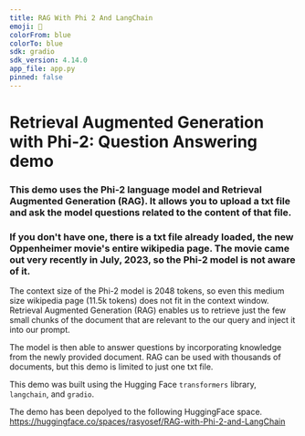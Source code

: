 ```yaml
---
title: RAG With Phi 2 And LangChain
emoji: 👀
colorFrom: blue
colorTo: blue
sdk: gradio
sdk_version: 4.14.0
app_file: app.py
pinned: false
---
```


# Retrieval Augmented Generation with Phi-2: Question Answering demo
  ### This demo uses the Phi-2 language model and Retrieval Augmented Generation (RAG). It allows you to upload a txt file and ask the model questions related to the content of that file.
  ### If you don't have one, there is a txt file already loaded, the new Oppenheimer movie's entire wikipedia page. The movie came out very recently in July, 2023, so the Phi-2 model is not aware of it.
  The context size of the Phi-2 model is 2048 tokens, so even this medium size wikipedia page (11.5k tokens) does not fit in the context window.
  Retrieval Augmented Generation (RAG) enables us to retrieve just the few small chunks of the document that are relevant to the our query and inject it into our prompt.

  The model is then able to answer questions by incorporating knowledge from the newly provided document. RAG can be used with thousands of documents, but this demo is limited to just one txt file.
  
  This demo was built using the Hugging Face `transformers` library, `langchain`, and `gradio`.
  
  The demo has been depolyed to the following HuggingFace space. 
  https://huggingface.co/spaces/rasyosef/RAG-with-Phi-2-and-LangChain